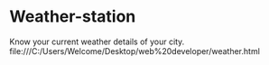 # Weather-station
Know your current weather details of your city.
file:///C:/Users/Welcome/Desktop/web%20developer/weather.html
